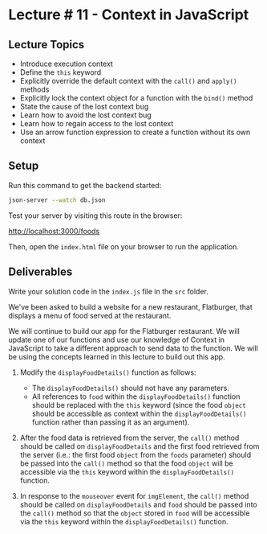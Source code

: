 # Lecture # 11 - Context in JavaScript

## Lecture Topics

- Introduce execution context
- Define the `this` keyword
- Explicitly override the default context with the `call()` and `apply()` methods
- Explicitly lock the context object for a function with the `bind()` method
- State the cause of the lost context bug
- Learn how to avoid the lost context bug
- Learn how to regain access to the lost context
- Use an arrow function expression to create a function without its own context

## Setup

Run this command to get the backend started:

```sh
json-server --watch db.json
```

Test your server by visiting this route in the browser:

[http://localhost:3000/foods](http://localhost:3000/foods)

Then, open the `index.html` file on your browser to run the application.

## Deliverables

Write your solution code in the `index.js` file in the `src` folder.

We've been asked to build a website for a new restaurant, Flatburger, that displays a menu of food served at the restaurant.

We will continue to build our app for the Flatburger restaurant. We will update one of our functions and use our knowledge of Context in JavaScript to take a different approach to send data to the function. We will be using the concepts learned in this lecture to build out this app.

1. Modify the `displayFoodDetails()` function as follows:
   - The `displayFoodDetails()` should not have any parameters.
   - All references to `food` within the `displayFoodDetails()` function should be replaced with the `this` keyword (since the food `object` should be accessible as context within the `displayFoodDetails()` function rather than passing it as an argument).

2. After the food data is retrieved from the server, the `call()` method should be called on `displayFoodDetails` and the first food retrieved from the server (i.e.: the first food `object` from the `foods` parameter) should be passed into the `call()` method so that the food `object` will be accessible via the `this` keyword within the `displayFoodDetails()` function.

3. In response to the `mouseover` event for `imgElement`, the `call()` method should be called on `displayFoodDetails` and `food` should be passed into the `call()` method so that the `object` stored in `food` will be accessible via the `this` keyword within the `displayFoodDetails()` function.
